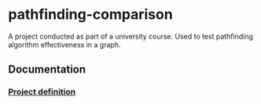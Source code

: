 # pathfinding-comparison

A project conducted as part of a university course. Used to test pathfinding algorithm effectiveness in a graph.

## Documentation

### [Project definition](https://github.com/Jonkke/pathfinding-comparison/documentation/definition.md)
